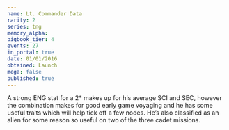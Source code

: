 ```yaml
---
name: Lt. Commander Data
rarity: 2
series: tng
memory_alpha:
bigbook_tier: 4
events: 27
in_portal: true
date: 01/01/2016
obtained: Launch
mega: false
published: true
---
```


A strong ENG stat for a 2* makes up for his average SCI and SEC, however the combination makes for good early game voyaging and he has some useful traits which will help tick off a few nodes. He’s also classified as an alien for some reason so useful on two of the three cadet missions.
